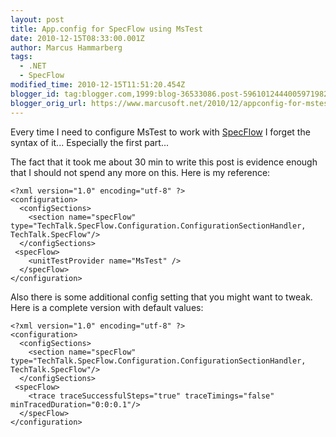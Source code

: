 ```yaml
---
layout: post
title: App.config for SpecFlow using MsTest
date: 2010-12-15T08:33:00.001Z
author: Marcus Hammarberg
tags:
  - .NET
  - SpecFlow
modified_time: 2010-12-15T11:51:20.454Z
blogger_id: tag:blogger.com,1999:blog-36533086.post-5961012444005971982
blogger_orig_url: https://www.marcusoft.net/2010/12/appconfig-for-mstest-and-specflow.html
---
```



Every time I need to configure MsTest to work with
<a href="http://www.specflow.org" target="_blank">SpecFlow</a> I forget
the syntax of it... Especially the first part...

The fact that it took me about 30 min to write this post is evidence
enough that I should not spend any more on this. Here is my reference:

``` brush:
<?xml version="1.0" encoding="utf-8" ?>
<configuration>
  <configSections>
    <section name="specFlow" type="TechTalk.SpecFlow.Configuration.ConfigurationSectionHandler, TechTalk.SpecFlow"/>
  </configSections>
 <specFlow>
    <unitTestProvider name="MsTest" />
  </specFlow>
</configuration>
```

Also there is some additional config setting that you might want to
tweak. Here is a complete version with default values:

``` brush:
<?xml version="1.0" encoding="utf-8" ?>
<configuration>
  <configSections>
    <section name="specFlow" type="TechTalk.SpecFlow.Configuration.ConfigurationSectionHandler, TechTalk.SpecFlow"/>
  </configSections>
 <specFlow>
    <trace traceSuccessfulSteps="true" traceTimings="false" minTracedDuration="0:0:0.1"/>
  </specFlow>
</configuration>
```
